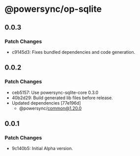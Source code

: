 # @powersync/op-sqlite

## 0.0.3

### Patch Changes

- c9145d3: Fixes bundled dependencies and code generation.

## 0.0.2

### Patch Changes

- ceb5157: Use powersync-sqlite-core 0.3.0
- 40b2d29: Build generated lib files before release.
- Updated dependencies [77e196d]
  - @powersync/common@1.20.0

## 0.0.1

### Patch Changes

- 9c140b5: Initial Alpha version.
